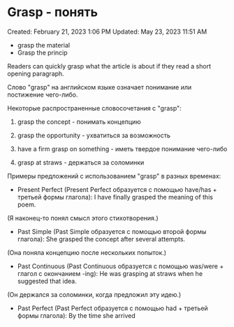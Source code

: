 # Grasp - понять

Created: February 21, 2023 1:06 PM
Updated: May 23, 2023 11:51 AM

- grasp the material
- Grasp the princip

Readers can quickly grasp what the article is about if they read a short opening paragraph.

Слово "grasp" на английском языке означает понимание или постижение чего-либо.

Некоторые распространенные словосочетания с "grasp":

1. grasp the concept - понимать концепцию

2. grasp the opportunity - ухватиться за возможность

3. have a firm grasp on something - иметь твердое понимание чего-либо

4. grasp at straws - держаться за соломинки

Примеры предложений с использованием "grasp" в разных временах:

- Present Perfect (Present Perfect образуется с помощью have/has + третьей формы глагола): I have finally grasped the meaning of this poem.

(Я наконец-то понял смысл этого стихотворения.)

- Past Simple (Past Simple образуется с помощью второй формы глагола): She grasped the concept after several attempts.

(Она поняла концепцию после нескольких попыток.)

- Past Continuous (Past Continuous образуется с помощью was/were + глагол с окончанием -ing): He was grasping at straws when he suggested that idea.

(Он держался за соломинки, когда предложил эту идею.)

- Past Perfect (Past Perfect образуется с помощью had + третьей формы глагола): By the time she arrived